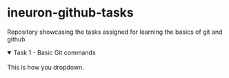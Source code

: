 # ineuron-github-tasks
Repository showcasing the tasks assigned for learning the basics of git and github



<details open>
<summary>Task 1 - Basic Git commands</summary>
<br>
This is how you dropdown.
</details>
